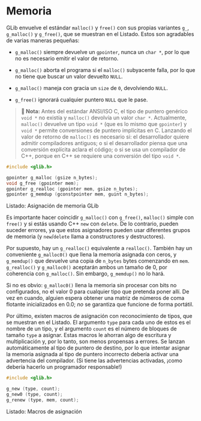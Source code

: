 # Memoria

GLib envuelve el estándar `malloc()` y `free()` con sus propias variantes `g_`, `g_malloc()` y `g_free()`, que se muestran en el <span class="glib-malloc-free">Listado</span>. Estos son agradables de varias maneras pequeñas:

* `g_malloc()` siempre devuelve un `gpointer`, nunca un `char *`, por lo que no es necesario emitir el valor de retorno.

* `g_malloc()` aborta el programa si el `malloc()` subyacente falla, por lo que no tiene que buscar un valor devuelto `NULL`.

* `g_malloc()` maneja con gracia un `size` de `0`, devolviendo `NULL`.

* `g_free()` ignorará cualquier puntero `NULL` que le pase.

> **📌 Nota:** Antes del estándar ANSI/ISO C, el tipo de puntero genérico `void *` no existía y `malloc()` devolvía un valor `char *`. Actualmente, `malloc()` devuelve un tipo `void *` (que es lo mismo que `gpointer`) y `void *` permite conversiones de puntero implícitas en C. Lanzando el valor de retorno de `malloc()` es necesario si: el desarrollador quiere admitir compiladores antiguos; o si el desarrollador piensa que una conversión explícita aclara el código; o si se usa un compilador de C++, porque en C++ se requiere una conversión del tipo `void *`.

<a id="glib-malloc-free"></a>

```c
#include <glib.h>

gpointer g_malloc (gsize n_bytes);
void g_free (gpointer mem);
gpointer g_realloc (gpointer mem, gsize n_bytes);
gpointer g_memdup (gconstpointer mem, guint n_bytes);
```

<div class="caption">

<p><span class="glib-malloc-free">Listado</span>: Asignación de memoria GLib</p>

</div>

Es importante hacer coincidir `g_malloc()` con `g_free()`, `malloc()` simple con `free()` y si estás usando C++ `new` con `delete`. De lo contrario, pueden suceder errores, ya que estos asignadores pueden usar diferentes grupos de memoria (y `new`/`delete` llama a constructores y destructores).

Por supuesto, hay un `g_realloc()` equivalente a `realloc()`. También hay un conveniente `g_malloc0()` que llena la memoria asignada con ceros, y `g_memdup()` que devuelve una copia de `n_bytes` bytes comenzando en `mem`. `g_realloc()` y `g_malloc0()` aceptarán ambos un tamaño de 0, por coherencia con `g_malloc()`. Sin embargo, `g_memdup()` no lo hará.

Si no es obvio: `g_malloc0()` llena la memoria sin procesar con bits no configurados, no el valor 0 para cualquier tipo que pretenda poner allí. De vez en cuando, alguien espera obtener una matriz de números de coma flotante inicializados en 0.0; *no* se garantiza que funcione de forma portátil.

Por último, existen macros de asignación con reconocimiento de tipos, que se muestran en el <span class="glib-g_new">Listado</span>. El argumento `type` para cada uno de estos es el nombre de un tipo, y el argumento `count` es el número de bloques de tamaño `type` a asignar. Estas macros le ahorran algo de escritura y multiplicación y, por lo tanto, son menos propensas a errores. Se lanzan automáticamente al tipo de puntero de destino, por lo que intentar asignar la memoria asignada al tipo de puntero incorrecto debería activar una advertencia del compilador. (Si tiene las advertencias activadas, ¡como debería hacerlo un programador responsable!)

<a id="glib-g_new"></a>

```c
#include <glib.h>

g_new (type, count);
g_new0 (type, count);
g_renew (type, mem, count);
```

<div class="caption">

<p><span class="glib-g_new">Listado</span>: Macros de asignación</p>

</div>